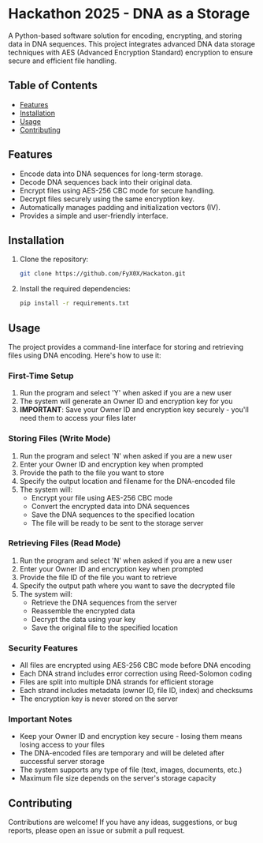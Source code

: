 # Hackathon 2025 - DNA as a Storage

A Python-based software solution for encoding, encrypting, and storing data in DNA sequences. This project integrates advanced DNA data storage techniques with AES (Advanced Encryption Standard) encryption to ensure secure and efficient file handling.

## Table of Contents
- [Features](#features)
- [Installation](#installation)
- [Usage](#usage)
- [Contributing](#contributing)

## Features
- Encode data into DNA sequences for long-term storage.
- Decode DNA sequences back into their original data.
- Encrypt files using AES-256 CBC mode for secure handling.
- Decrypt files securely using the same encryption key.
- Automatically manages padding and initialization vectors (IV).
- Provides a simple and user-friendly interface.

## Installation

1. Clone the repository:
   ```bash
   git clone https://github.com/FyX0X/Hackaton.git
   ```
2. Install the required dependencies:
   ```bash
   pip install -r requirements.txt
   ```

## Usage

The project provides a command-line interface for storing and retrieving files using DNA encoding. Here's how to use it:

### First-Time Setup
1. Run the program and select 'Y' when asked if you are a new user
2. The system will generate an Owner ID and encryption key for you
3. **IMPORTANT**: Save your Owner ID and encryption key securely - you'll need them to access your files later

### Storing Files (Write Mode)
1. Run the program and select 'N' when asked if you are a new user
2. Enter your Owner ID and encryption key when prompted
3. Provide the path to the file you want to store
4. Specify the output location and filename for the DNA-encoded file
5. The system will:
   - Encrypt your file using AES-256 CBC mode
   - Convert the encrypted data into DNA sequences
   - Save the DNA sequences to the specified location
   - The file will be ready to be sent to the storage server

### Retrieving Files (Read Mode)
1. Run the program and select 'N' when asked if you are a new user
2. Enter your Owner ID and encryption key when prompted
3. Provide the file ID of the file you want to retrieve
4. Specify the output path where you want to save the decrypted file
5. The system will:
   - Retrieve the DNA sequences from the server
   - Reassemble the encrypted data
   - Decrypt the data using your key
   - Save the original file to the specified location

### Security Features
- All files are encrypted using AES-256 CBC mode before DNA encoding
- Each DNA strand includes error correction using Reed-Solomon coding
- Files are split into multiple DNA strands for efficient storage
- Each strand includes metadata (owner ID, file ID, index) and checksums
- The encryption key is never stored on the server

### Important Notes
- Keep your Owner ID and encryption key secure - losing them means losing access to your files
- The DNA-encoded files are temporary and will be deleted after successful server storage
- The system supports any type of file (text, images, documents, etc.)
- Maximum file size depends on the server's storage capacity

## Contributing


Contributions are welcome! If you have any ideas, suggestions, or bug reports, please open an issue or submit a pull request.

